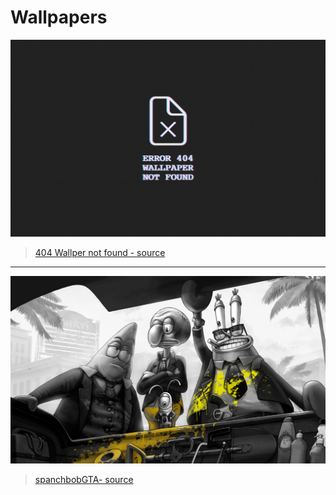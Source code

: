 **Wallpapers**
=================


![404 Wallper not found](404wallpapernotfound.jpg)
> [404 Wallper not found  - source](https://i.redd.it/7o1akpjdk9s61.jpg)

------

![Spanchbob](spanchbobGTA.jpg)
> [spanchbobGTA- source](https://cdna.artstation.com/p/assets/images/images/007/170/880/large/vadim-bahryi-9.jpg?1504186700&dl=1)



